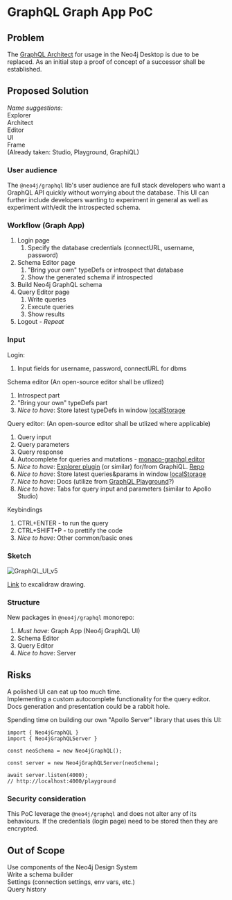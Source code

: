 # GraphQL Graph App PoC

## Problem

The [GraphQL Architect](https://grandstack.io/docs/graphql-architect-overview/#:~:text=GraphQL%20Architect%20is%20a%20graph,Neo4j%20Desktop%20Graph%20Apps%20Gallery) for usage in the Neo4j Desktop is due to be replaced. As an initial step a proof of concept of a successor shall be established.

## Proposed Solution

_Name suggestions:_  
Explorer  
Architect  
Editor  
UI  
Frame  
(Already taken: Studio, Playground, GraphiQL)

### User audience

The `@neo4j/graphql` lib's user audience are full stack developers who want a GraphQL API quickly without worrying about the database. This UI can further include developers wanting to experiment in general as well as experiment with/edit the introspected schema.

### Workflow (Graph App)

1. Login page
    1. Specify the database credentials (connectURL, username, password)
2. Schema Editor page
    1. "Bring your own" typeDefs or introspect that database
    2. Show the generated schema if introspected
3. Build Neo4j GraphQL schema
4. Query Editor page
    1. Write queries
    2. Execute queries
    3. Show results
5. Logout - _Repeat_

### Input

Login:

1. Input fields for username, password, connectURL for dbms

Schema editor
(An open-source editor shall be utlized)

1. Introspect part
2. "Bring your own" typeDefs part
3. _Nice to have_: Store latest typeDefs in window [localStorage](https://developer.mozilla.org/en-US/docs/Web/API/Window/localStorage)

Query editor:
(An open-source editor shall be utlized where applicable)

1. Query input
2. Query parameters
3. Query response
4. Autocomplete for queries and mutations - [monaco-graphql editor](https://github.com/graphql/graphiql/tree/main/packages/monaco-graphql)
5. _Nice to have_: [Explorer plugin](https://user-images.githubusercontent.com/476818/51567716-c00dfa00-1e4c-11e9-88f7-6d78b244d534.gif) (or similar) for/from GraphiQL. [Repo](https://github.com/OneGraph/graphiql-explorer)
6. _Nice to have_: Store latest queries&params in window [localStorage](https://developer.mozilla.org/en-US/docs/Web/API/Window/localStorage)
7. _Nice to have_: Docs (utilize from [GraphQL Playground](https://github.com/graphql/graphql-playground)?)
8. _Nice to have_: Tabs for query input and parameters (similar to Apollo Studio)

Keybindings

1. CTRL+ENTER - to run the query
2. CTRL+SHIFT+P - to prettify the code
3. _Nice to have_: Other common/basic ones


### Sketch

![GraphQL_UI_v5](https://user-images.githubusercontent.com/8817964/155744938-2ec1b531-3b83-44e1-9fd0-371022150274.png)

[Link](https://excalidraw.com/#json=b4U6WUvi6icFdMQaXoDjo,EjqhTATzUC7GqqiAgFPSjw) to excalidraw drawing.


### Structure

New packages in `@neo4j/graphql` monorepo:

1. _Must have_: Graph App (Neo4j GraphQL UI)
2. Schema Editor
3. Query Editor
4. _Nice to have_: Server

## Risks

A polished UI can eat up too much time.  
Implementing a custom autocomplete functionality for the query editor.  
Docs generation and presentation could be a rabbit hole.

Spending time on building our own "Apollo Server" library that uses this UI:

```tsx
import { Neo4jGraphQL }
import { Neo4jGraphQLServer }

const neoSchema = new Neo4jGraphQL();

const server = new Neo4jGraphQLServer(neoSchema);

await server.listen(4000);
// http://localhost:4000/playground
```

### Security consideration

This PoC leverage the `@neo4j/graphql` and does not alter any of its behaviours. If the credentials (login page) need to be stored then they are encrypted.

## Out of Scope

Use components of the Neo4j Design System  
Write a schema builder  
Settings (connection settings, env vars, etc.)  
Query history
